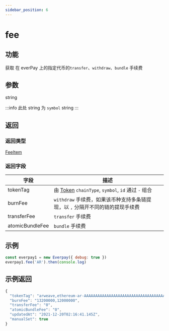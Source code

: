 ```yaml
---
sidebar_position: 6
---
```


# fee

## 功能
获取 在 everPay 上的指定代币的`transfer`、`withdraw`、`bundle` 手续费

## 参数
string

:::info
此处 string 为 `symbol` string
:::

## 返回
### 返回类型
[FeeItem](../types#feeitem)

### 返回字段
|字段|描述|
|---|---|
|tokenTag|由 [Token](./info#token-字段描述) `chainType`, `symbol`, `id` 通过 `-` 组合|
|burnFee|`withdraw` 手续费，如果该币种支持多条链提现，以 `,` 分隔开不同的链的提现手续费|
|transferFee| `transfer` 手续费|
|atomicBundleFee| `bundle` 手续费|

## 示例

```js
const everpay1 = new Everpay({ debug: true })
everpay1.fee('AR').then(console.log)
```

## 示例返回
```js
{
  "tokenTag": "arweave,ethereum-ar-AAAAAAAAAAAAAAAAAAAAAAAAAAAAAAAAAAAAAAAAAAA,0xcc9141efa8c20c7df0778748255b1487957811be",
  "burnFee": "13200000,12000000",
  "transferFee": "0",
  "atomicBundleFee": "0",
  "updatedAt": "2021-12-20T02:16:41.145Z",
  "manualSet": true
}
```